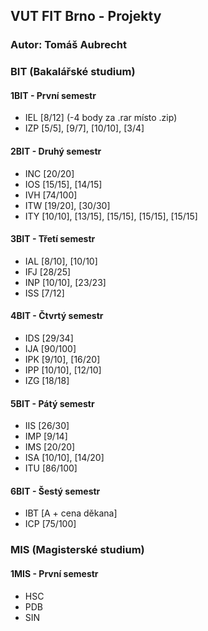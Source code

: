 ## VUT FIT Brno - Projekty

### Autor: Tomáš Aubrecht

### **BIT** (Bakalářské studium)
#### **1BIT** - První semestr
- IEL [8/12] (-4 body za .rar místo .zip)
- IZP [5/5], [9/7], [10/10], [3/4]

#### **2BIT** - Druhý semestr
- INC [20/20]
- IOS [15/15], [14/15]
- IVH [74/100]
- ITW [19/20], [30/30]
- ITY [10/10], [13/15], [15/15], [15/15], [15/15]

#### **3BIT** - Třetí semestr
- IAL [8/10], [10/10]
- IFJ [28/25]
- INP [10/10], [23/23]
- ISS [7/12]

#### **4BIT** - Čtvrtý semestr
- IDS [29/34]
- IJA [90/100]
- IPK [9/10], [16/20]
- IPP [10/10], [12/10]
- IZG [18/18]

#### **5BIT** - Pátý semestr
- IIS [26/30]
- IMP [9/14]
- IMS [20/20]
- ISA [10/10], [14/20]
- ITU [86/100]

#### **6BIT** - Šestý semestr
- IBT [A + cena děkana]
- ICP [75/100]


### **MIS** (Magisterské studium)
#### **1MIS** - První semestr
- HSC
- PDB
- SIN
